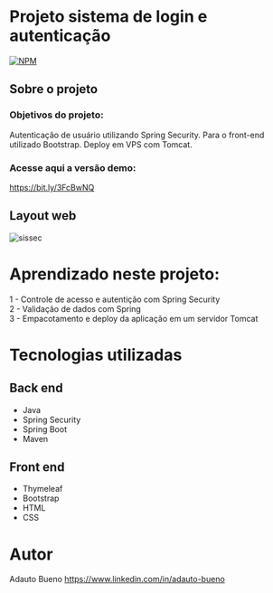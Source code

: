 # Projeto sistema de login e autenticação
[![NPM](https://img.shields.io/npm/l/react)](https://github.com/adautob/sissec/blob/main/LICENSE) 

## Sobre o projeto

### Objetivos do projeto:
Autenticação de usuário utilizando Spring Security. Para o front-end utilizado Bootstrap. Deploy em VPS com Tomcat.

### Acesse aqui a versão demo:
https://bit.ly/3FcBwNQ

## Layout web

![sissec](https://user-images.githubusercontent.com/95452249/200097550-78457a61-8f38-486f-851a-793c847540f7.png)


# Aprendizado neste projeto:

1 - Controle de acesso e autentição com Spring Security  
2 - Validação de dados com Spring  
3 - Empacotamento e deploy da aplicação em um servidor Tomcat

# Tecnologias utilizadas
## Back end
- Java
- Spring Security
- Spring Boot
- Maven
## Front end
- Thymeleaf
- Bootstrap
- HTML
- CSS

# Autor
Adauto Bueno
https://www.linkedin.com/in/adauto-bueno
